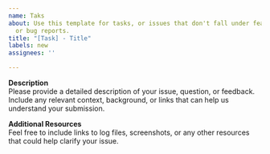 ```yaml
---
name: Taks
about: Use this template for tasks, or issues that don't fall under feature requests
  or bug reports.
title: "[Task] - Title"
labels: new
assignees: ''

---
```


**Description**  
Please provide a detailed description of your issue, question, or feedback. Include any relevant context, background, or links that can help us understand your submission.

**Additional Resources**  
Feel free to include links to log files, screenshots, or any other resources that could help clarify your issue.
